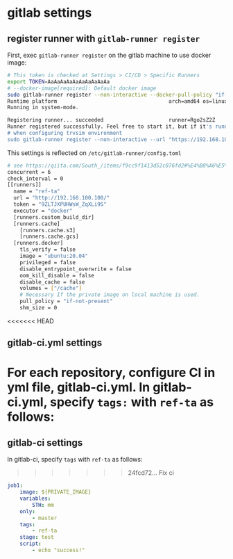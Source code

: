 # gitlab settings

## register runner with `gitlab-runner register`

First, exec `gitlab-runner register` on the gitlab machine to use docker image:

```sh
# This token is checked at Settings > CI/CD > Specific Runners
export TOKEN=AaAaAaAaAaAaAaAaAaAa
# --docker-image[required]: Default docker image
sudo gitlab-runner register --non-interactive --docker-pull-policy "if-not-present" --url "https://192.168.100.100/" --registration-token ${TOKEN} --name ref-ta --tag-list ref-ta --executor docker --docker-image ubuntu:20.04
Runtime platform                                    arch=amd64 os=linux pid=19618 revision=21cb397c version=13.0.1
Running in system-mode.

Registering runner... succeeded                     runner=Rgo2sZ2Z
Runner registered successfully. Feel free to start it, but if it's running already the config should be automatically reloaded!
# when configuring trvsim environment
sudo gitlab-runner register --non-interactive --url "https://192.168.100.100/" --registration-token Rgo2sZ2Z8KnoBopX9JPw --name trvsim --tag-list trvsim --executor shell
```

This settings is reflected on `/etc/gitlab-runner/config.toml`

```sh
# see https://qiita.com/South_/items/f9cc9f1413d52c076fd2#%E4%B8%A6%E5%88%97%E5%AE%9F%E8%A1%8C%E6%95%B0%E3%82%92%E5%A2%97%E3%82%84%E3%81%99
concurrent = 6
check_interval = 0
[[runners]]
  name = "ref-ta"
  url = "http://192.168.100.100/"
  token = "9ZLTJXPUHWsW_ZqXLi9S"
  executor = "docker"
  [runners.custom_build_dir]
  [runners.cache]
    [runners.cache.s3]
    [runners.cache.gcs]
  [runners.docker]
    tls_verify = false
    image = "ubuntu:20.04"
    privileged = false
    disable_entrypoint_overwrite = false
    oom_kill_disable = false
    disable_cache = false
    volumes = ["/cache"]
    # Necessary If the private image on local machine is used.
    pull_policy = "if-not-present"
    shm_size = 0
```

<<<<<<< HEAD
## gitlab-ci.yml settings

For each repository, configure CI in yml file, gitlab-ci.yml. In gitlab-ci.yml, specify `tags:` with `ref-ta` as follows:
=======
## gitlab-ci settings

In gitlab-ci, specify `tags` with `ref-ta` as follows:
>>>>>>> 24fcd72... Fix ci

```yml
job1:
    image: ${PRIVATE_IMAGE}
    variables:
        STH: mm
    only:
        - master
    tags:
        - ref-ta
    stage: test
    script:
        - echo "success!"
```
